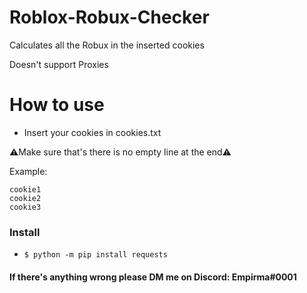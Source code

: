 # Roblox-Robux-Checker

Calculates all the Robux in the inserted cookies

Doesn't support Proxies

# How to use

- Insert your cookies in cookies.txt

⚠️Make sure that's there is no empty line at the end⚠️

Example:
```
cookie1
cookie2
cookie3
```

### Install

- ``$ python -m pip install requests``


#### If there's anything wrong please DM me on Discord: Empirma#0001
